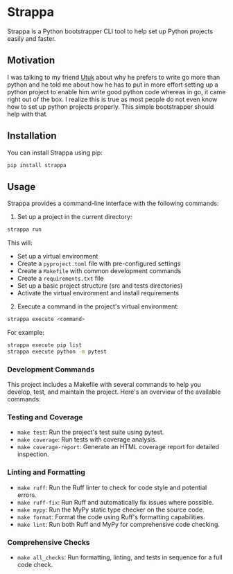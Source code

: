 # Strappa

Strappa is a Python bootstrapper CLI tool to help set up Python projects easily and faster.

## Motivation

I was talking to my friend [Utuk](https://github.com/utukj) about why he prefers to write go more than python and he told me about how he has to put in more effort setting up a python project to enable him write good python code whereas in go, it came right out of the box. I realize this is true as most people do not even know how to set up python projects properly. This simple bootstrapper should help with that.

## Installation

You can install Strappa using pip:

```bash
pip install strappa
```

## Usage

Strappa provides a command-line interface with the following commands:

1. Set up a project in the current directory:

```bash
strappa run
```

This will:

- Set up a virtual environment
- Create a `pyproject.toml` file with pre-configured settings
- Create a `Makefile` with common development commands
- Create a `requirements.txt` file
- Set up a basic project structure (src and tests directories)
- Activate the virtual environment and install requirements

2. Execute a command in the project's virtual environment:

```bash
strappa execute <command>
```

For example:

```bash
strappa execute pip list
strappa execute python -m pytest
```

### Development Commands

This project includes a Makefile with several commands to help you develop, test, and maintain the project. Here's an overview of the available commands:

### Testing and Coverage

- `make test`: Run the project's test suite using pytest.
- `make coverage`: Run tests with coverage analysis.
- `make coverage-report`: Generate an HTML coverage report for detailed inspection.

### Linting and Formatting

- `make ruff`: Run the Ruff linter to check for code style and potential errors.
- `make ruff-fix`: Run Ruff and automatically fix issues where possible.
- `make mypy`: Run the MyPy static type checker on the source code.
- `make format`: Format the code using Ruff's formatting capabilities.
- `make lint`: Run both Ruff and MyPy for comprehensive code checking.

### Comprehensive Checks

- `make all_checks`: Run formatting, linting, and tests in sequence for a full code check.
